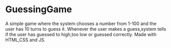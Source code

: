 # GuessingGame
A simple game where the system chooses a number from 1-100 and the user has 10 turns to guess it. Whenever the user makes a guess,system tells if the user has guessed to high,too low or guessed correctly.
Made with HTML,CSS and JS.
